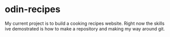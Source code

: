 # odin-recipes
My current project is to build a cooking recipes website. Right now the skills ive demostrated is how to make a repository and making my way around git.